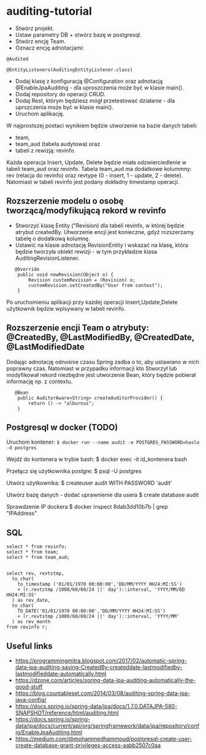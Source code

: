 # auditing-tutorial
- Stwórz projekt. 
- Ustaw parametry DB + stwórz bazę w postgresql.
- Stwórz encję Team.
- Oznacz encję adnotacjami:

```@Audited```

```@EntityListeners(AuditingEntityListener.class)```

- Dodaj klasę z konfiguracją @Configuration oraz adnotacją @EnableJpaAuditing - dla uproszczenia może być w klasie main().
- Dodaj repository do operacji CRUD.
- Dodaj Rest, którym będziesz mógł przetestować działanie - dla uprszczenia może być w klasie main().
- Uruchom aplikację.

W najprostszej postaci wynikiem będzie utworzenie na bazie danych tabeli: 
- team, 
- team_aud (tabela audytowa) oraz 
- tabeli z rewizją: revinfo.

Każda operacja Insert, Update, Delete będzie miała odzwierciedlenie w tabeli team_aud oraz revinfo.
Tabela team_aud ma dodatkowe kolummny: rev (relacja do revinfo) oraz revtype (0 - insert, 1 - update, 2 - delete).
Natomiast w tabeli revinfo jest podany dokładny timestamp operacji. 

## Rozszerzenie modelu o osobę tworzącą/modyfikującą rekord w revinfo
- Stworzyć klasę Entity ("Revision) dla tabeli revinfo, w której będzie atrybut createdBy. Utworzenie encji jest konieczne, gdyż rozszerzamy tabelę o dodatkową kolumnę.
- Ustawić na klasie adnotację RevisionEntity i wskazać na klasę, która będzie tworzyła obiekt rewizji - w tym przykładzie klasa AuditingRevisionListener.
```
   @Override
    public void newRevision(Object o) {
        Revision customRevision = (Revision) o;
        customRevision.setCreatedBy("User from context");
    }
```
Po uruchomieniu aplikacji przy każdej operacji Insert,Update,Delete użytkownik będzie wpisywany w tabeli revinfo. 

## Rozszerzenie encji Team o atrybuty: @CreatedBy, @LastModifiedBy, @CreatedDate, @LastModifiedDate
Dodając adnotację odnośnie czasu Spring zadba o to, aby ustawiano w nich poprawny czas.
Natomiast w przypadku informacji kto Stworzył lub modyfikował rekord niezbędne jest utworzenie Bean, który będzie pobierał informację np. z contextu.
```
   @Bean
    public AuditorAware<String> createAuditorProvider() {
        return () -> "alburnus";
    }
```

## Postgresql w docker (TODO)

Uruchom kontener: 
```$ docker run --name audit -e POSTGRES_PASSWORD=haslo -d postgres```

Wejdź do kontenera w trybie bash: 
$ docker exec -it id_kontenera bash

Przełącz się użytkownika postgre: 
$ psql -U postgres

Utwórz użytkownika:
$ createuser audit WITH PASSWORD 'audit'

Utwórz bazę danych - dodać uprawnienie dla usera
$ create database audit

Sprawdzenie IP dockera
$ docker inspect 8dab3dd10b7b | grep "IPAddress"

## SQL
```
select * from revinfo;
select * from team;
select * from team_aud;


select rev, revtstmp,
  to_char(
    to_timestamp ('01/01/1970 00:00:00','DD/MM/YYYY HH24:MI:SS')
    + (r.revtstmp /1000/60/60/24 ||' day')::interval, 'YYYY/MM/DD HH24:MI:SS'
  ) as rev_date, 
  to_char(
    TO_DATE('01/01/1970 00:00:00','DD/MM/YYYY HH24:MI:SS') 
    + (r.revtstmp /1000/60/60/24 ||' day')::interval, 'YYYY/MM'
  ) as rev_month 
from revinfo r;
```
## Useful links
- https://programmingmitra.blogspot.com/2017/02/automatic-spring-data-jpa-auditing-saving-CreatedBy-createddate-lastmodifiedby-lastmodifieddate-automatically.html 
- https://dzone.com/articles/spring-data-jpa-auditing-automatically-the-good-stuff
- https://blog.countableset.com/2014/03/08/auditing-spring-data-jpa-java-config/
- https://docs.spring.io/spring-data/jpa/docs/1.7.0.DATAJPA-580-SNAPSHOT/reference/html/auditing.html
- https://docs.spring.io/spring-data/jpa/docs/current/api/org/springframework/data/jpa/repository/config/EnableJpaAuditing.html
- https://medium.com/@mohammedhammoud/postgresql-create-user-create-database-grant-privileges-access-aabb2507c0aa
